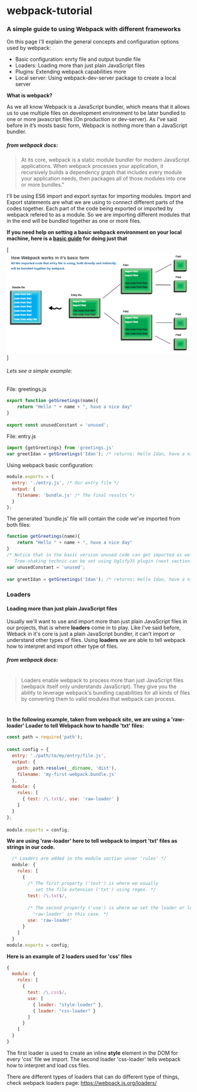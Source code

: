 # webpack-tutorial
### A simple guide to using Webpack with different frameworks

On this page I'll explain the general concepts and configuration options used by webpack:
* Basic configuration: enrty file and output bundle file
* Loaders: Loading more than just plain JavaScript files
* Plugins: Extending webpack capabilities more
* Local server: Using webpack-dev-server package to create a local server

**What is webpack?**

As we all know Webpack is a JavaScript bundler, which means that it allows us to use multiple files on development environment to be later bundled to one or more javascript files (On production or dev-server). As I’ve said before in it’s mosts basic form, Webpack is nothing more than a JavaScript bundler. 

##### from webpack docs:
>At its core, webpack is a static module bundler for modern JavaScript applications. When webpack processes your application, it recursively builds a dependency graph that includes every module your application needs, then packages all of those modules into one or more bundles."

I'll be using ES6 import and export syntax for importing modules. Import and Export statements are what we are using to connect different parts of the codes together. Each part of the code being exported or imported by webpack refered to as a module. So we are importing different modules that in the end will be bundled together as one or more files.

**If you need help on setting a basic webpack environment on your local machine, here is a [basic guide](basic-setting.md) for doing just that**

[![N|webpack basic file bundling](basic1.png)]


###### Lets see a simple example:
File: greetings.js
```javascript
export function getGreetings(name){
    return "Hello " + name + ", have a nice day"
}

export const unusedConstant = 'unused';
```

File: entry.js
```javascript
import {getGreetings} from 'greetings.js'
var greetIdan = getGreetings('Idan'); /* returns: Hello Idan, have a nice day */
```

Using webpack basic configuration:

```javascript
module.exports = {
  entry: './entry.js', /* Our entry file */
  output: {
    filename: 'bundle.js' /* The final results */
  }
};
```
The generated 'bundle.js' file will contain the code we've imported from both files:
```javascript
function getGreetings(name){
    return "Hello " + name + ", have a nice day"
}
/* Notice that in the basic version unused code can get imported as well
   Tree-shaking technic can be set using UglifyJS plugin (next section) */
var unusedConstant = 'unused'; 

var greetIdan = getGreetings('Idan'); /* returns: Hello Idan, have a nice day */
```
### Loaders
#### Loading more than just plain JavaScript files
Usually we'll want to use and import more than just plain JavaScript files in our projects, that is where **loaders** come in to play. Like I've said before, Weback in it's core is just a plain JavaScript bundler, it can't import or understand other types of files. Using **loaders** we are able to tell webpack how to interpret and import other type of files.

##### from webpack docs:
#
>Loaders enable webpack to process more than just JavaScript files (webpack itself only understands JavaScript). They give you the ability to leverage webpack's bundling capabilities for all kinds of files by converting them to valid modules that webpack can process.
#
**In the following example, taken from webpack site, we are using a 'raw-loader' Loader to tell Webpack how to handle 'txt' files:**
```javascript
const path = require('path');

const config = {
  entry: './path/to/my/entry/file.js',
  output: {
    path: path.resolve(__dirname, 'dist'),
    filename: 'my-first-webpack.bundle.js'
  },
  module: {
    rules: [
      { test: /\.txt$/, use: 'raw-loader' }
    ]
  }
};

module.exports = config;
```

**We are using 'raw-loader' here to tell webpack to import 'txt' files as strings in our code.**

```javascript
  /* Loaders are added in the module section unser 'rules' */
  module: {
    rules: [
      { 
        /* The first property ('test') is where we usually 
           set the file extension ('txt') using regex. */ 
        test: /\.txt$/, 
        
        /* The second property ('use') is where we set the loader or loaders
          'raw-loader' in this case. */
        use: 'raw-loader' 
      }
    ]
  }
module.exports = config;
```
**Here is an example of 2 loaders used for 'css' files**

```javascript
{
  module: {
    rules: [
      {
        test: /\.css$/,
        use: [
          { loader: "style-loader" },
          { loader: "css-loader" }
        ]
      }
    ]
  }
}
```
The first loader is used to create an inline **style** element in the DOM for every 'css' file we import. The second loader 'css-loader' tells webpack how to interpret and load css files.

There are different types of loaders that can do different type of things, check webpack loaders page:
https://webpack.js.org/loaders/
